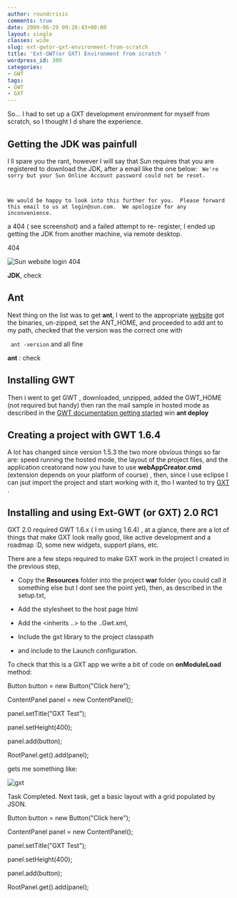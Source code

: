```yaml
---
author: roundcrisis
comments: true
date: 2009-06-29 09:26:43+00:00
layout: single
classes: wide
slug: ext-gwtor-gxt-environment-from-scratch
title: 'Ext-GWT(or GXT) Environment from scratch '
wordpress_id: 309
categories:
- GWT
tags:
- GWT
- GXT
---
```


So... I had to set up a GXT development environment for myself from scratch, so I thought I d share the experience.


## Getting the JDK was painfull


I ll spare you the rant, however I will say that Sun requires that you are registered to download the JDK, after a email like the one below:
`
We're sorry but your Sun Online Account password could not be reset.`

` `

`We would be happy to look into this further for you.  Please forward this email to us at login@sun.com.  We apologize for any inconvenience.
`

a 404 ( see screenshot) and a failed attempt to re- register, I ended up getting the JDK from another machine, via remote desktop.

404

![Sun website login 404](http://roundcrisis.files.wordpress.com/2009/06/sun404.jpg?w=300)

**JDK**, check


## Ant


Next thing on the list was to get **ant**, I went to the appropriate [website](http://ant.apache.org/bindownload.cgi) got the binaries, un-zipped, set the ANT_HOME, and proceeded to add ant to my path, checked that the version was the correct one with

`
ant -version`
and all fine

**ant** : check


## Installing GWT


Then i went to get GWT , downloaded, unzipped, added the GWT_HOME (not required but handy) then ran the mail sample in hosted mode as described in the [GWT documentation getting started](http://code.google.com/webtoolkit/gettingstarted.html#Install) win **ant deploy**


## **Creating a project with GWT 1.6.4**


A lot has changed since version 1.5.3 the two more obvious things so far are: speed running the hosted mode, the layout of the project files, and the application creatorand now you have to use **webAppCreator.cmd** (extension depends on your platform of course) , then, since I use eclipse I can jsut import the project and start working with it, tho I wanted to try [GXT](http://extjs.com/products/gxt/) .


## **Installing and using Ext-GWT (or GXT) 2.0 RC1**


GXT 2.0 required GWT 1.6.x ( I m using 1.6.4) , at a glance, there are a lot of things that make GXT look really good, like active development and a roadmap :D, some new widgets, support plans, etc.

There are a few steps required to make GXT work in the project I created in the previous step,



	
  * Copy the **Resources** folder into the project **war** folder (you could call it something else but I dont see the point yet), then, as described in the setup.txt,

	
  * Add the stylesheet to the host page html

	
  * Add the <inherits ..> to the ..Gwt.xml,

	
  * Include the gxt library to the project classpath

	
  * and include to the Launch configuration.


To check that this is a GXT app we write a bit of code on **onModuleLoad** method:

Button button = new Button("Click here");

ContentPanel panel = new ContentPanel();

panel.setTitle("GXT Test");

panel.setHeight(400);

panel.add(button);

RootPanel.get().add(panel);


gets me something like:




![gxt](http://roundcrisis.files.wordpress.com/2009/06/gxt.jpg?w=300)




Task Completed. Next task, get a basic layout with a grid populated by JSON.




Button button = new Button("Click here");




ContentPanel panel = new ContentPanel();




panel.setTitle("GXT Test");




panel.setHeight(400);




panel.add(button);






RootPanel.get().add(panel);
